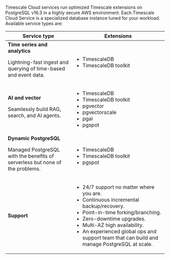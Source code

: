 Timescale Cloud services run optimized Timescale extensions on PostgreSQL v16.3 in a highly secure AWS environment. Each Timescale Cloud Service is a specialized database instance tuned for your workload. Available service types are:

<table>
    <thead>
        <tr>
            <th>Service type</th>
            <th>Extensions</th>
        </tr>
    </thead>
    <tbody>
        <tr>
            <td><strong>Time series and analytics</strong> <p>Lightning-fast ingest and querying of time-based and event data.</p></td>
            <td><ul><li>TimescaleDB</li><li>TimescaleDB toolkit</li></ul>   </td>
        </tr>
        <tr>
            <td ><strong>AI and vector </strong><p>Seamlessly build RAG, search, and AI agents.</p></td>
            <td><ul><li>TimescaleDB</li><li>TimescaleDB toolkit</li><li>pgvector</li><li>pgvectorscale</li><li>pgai</li><li>pgspot</li></ul></td>
        </tr>
        <tr>
            <td ><strong>Dynamic PostgreSQL</strong><p>Managed PostgreSQL with the benefits of serverless but none of the problems.</p></td>
            <td><ul><li>TimescaleDB</li><li>TimescaleDB toolkit</li><li>pgspot</li></ul></td>
        </tr>
        <tr>
            <td ><strong>Support</strong></td>
            <td><ul><li>24/7 support no matter where you are.</li><li> Continuous incremental backup/recovery. </li><li>Point-in-time forking/branching.</li><li>Zero-downtime upgrades. </li><li>Multi-AZ high availability. </li><li>An experienced global ops and support team that can build and manage PostgreSQL at scale.</li></ul></td>
        </tr>
    </tbody>
</table>
 